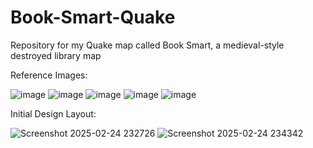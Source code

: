 # Book-Smart-Quake
Repository for my Quake map called Book Smart, a medieval-style destroyed library map

Reference Images:

![image](https://github.com/user-attachments/assets/511aaefc-0948-4fcb-92a6-2fa1f29af402)
![image](https://github.com/user-attachments/assets/73bedb54-5147-4bba-a83b-57c2c0af1ecd)
![image](https://github.com/user-attachments/assets/4c51369b-593f-4315-a9b5-d287b570ce57)
![image](https://github.com/user-attachments/assets/8f448712-32b7-4b8c-beb2-5bf633282421)
![image](https://github.com/user-attachments/assets/629c690e-e4a1-4f41-9f2c-3f2a9dcd242c)

Initial Design Layout:

![Screenshot 2025-02-24 232726](https://github.com/user-attachments/assets/f0d928c3-7c93-4a86-a38a-0af53f59a2ea)
![Screenshot 2025-02-24 234342](https://github.com/user-attachments/assets/543798b5-7676-4d7a-b1e4-0831a6ea428b)
